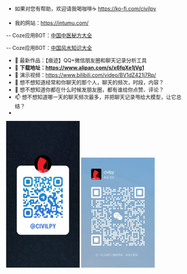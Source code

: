 - 如果对您有帮助，欢迎请我喝咖啡☕️ https://ko-fi.com/civilpy

- 我的网站：https://intumu.com/

-- Coze应用BOT：[中国中医秘方大全](https://www.coze.com/store/bot/7348253781295005698)

-- Coze应用BOT：[中国风水知识大全](https://www.coze.com/store/bot/7348238210801287170)


- 👋 最新作品：【痕迹】QQ+微信朋友圈和聊天记录分析工具
- 👀 **下载地址：https://www.alipan.com/s/x6fqXe1jVg1**
- 👀 演示视频：https://www.bilibili.com/video/BV1dZ421j7Rp/
- 🌱 想不想知道经常和你聊天的那个人，聊天的频次，时段，内容？
- 💞️ 想不想知道你都在什么时候发朋友圈，都有谁给你点赞、评论？
- 📫 想不想知道哪一天的聊天频次最多，并把聊天记录甩给大模型，让它总结？
- 
<div style="text-align: left; display: inline-block;">
  <img src="https://github.com/yeayee/yeayee/blob/main/%E5%BE%AE%E4%BF%A1%E5%9B%BE%E7%89%87_20240731085559.jpg" alt="Telegram" width="200" height="400" />
</div>
<div style="text-align: right; display: inline-block;">
  <img src="https://github.com/yeayee/yeayee/blob/main/%E5%BE%AE%E4%BF%A1%E5%9B%BE%E7%89%87_20240731085721.jpg" alt="微信" width="200" height="300" />
</div>


